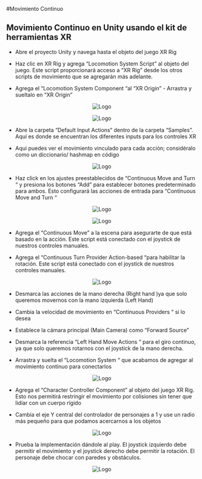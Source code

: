 #Movimiento Continuo 

## Movimiento Continuo en Unity usando el kit de herramientas XR

* Abre el proyecto Unity y navega hasta el objeto del juego XR Rig

* Haz clic en XR Rig y agrega “Locomotion System Script” al objeto del juego. Este script proporcionará acceso a “XR Rig” desde los otros scripts de movimiento que se agregarán más adelante.

* Agrega el “Locomotion System Component “al “XR Origin” - Arrastra y sueltalo en “XR Origin”
<p align="center"><img src="Moviement_Images/2023-03-16%20(27).png" alt="Logo" > </p>
<p align="center"><img src="Moviement_Images/Screenshot%202023-03-16%20200130.png" alt="Logo" > </p>



* Abre la carpeta “Default Input Actions“ dentro de la carpeta “Samples”. Aquí es donde se encuentran los diferentes inputs para los controles XR

* Aquí puedes ver el movimiento vinculado para cada acción; considéralo como un diccionario/ hashmap en código

<p align="center"><img src="Moviement_Images/2023-03-16%20(29).png" alt="Logo" > </p>




* Haz click en los ajustes preestablecidos de “Continuous Move and Turn “ y presiona los botones “Add” para establecer botones predeterminado para ambos. Esto configurará las acciones de entrada para “Continuous Move and Turn “


<p align="center"><img src="Moviement_Images/2023-03-16%20(30).png" alt="Logo" > </p>
<p align="center"><img src="Moviement_Images/2023-03-16%20(31).png" alt="Logo" > </p>


* Agrega el “Continuous Move” a la escena para asegurarte de que está basado en la acción. Este script está conectado con el joystick de nuestros controles manuales.

* Agrega el “Continuous Turn Provider Action-based “para habilitar la rotación. Este script está conectado con el joystick de nuestros controles manuales.

<p align="center"><img src="Moviement_Images/Screenshot%202023-03-16%20200350.png" alt="Logo" > </p>


* Desmarca las acciones de la mano derecha (Right hand )ya que solo queremos movernos con la mano izquierda (Left Hand)

* Cambia la velocidad de movimiento en “Continuous Providers “ si lo desea

* Establece la cámara principal (Main Camera) como “Forward Source”

* Desmarca la referencia “Left Hand Move Actions “ para el giro continuo, ya que solo queremos rotarnos con el joystick de la mano derecha.

* Arrastra y suelta el “Locomotion System “ que acabamos de agregar al movimiento continuo para conectarlos

<p align="center"><img src="Moviement_Images/Screenshot%202023-03-16%20200423.png" alt="Logo" > </p>



* Agrega el “Character Controller Component” al objeto del juego XR Rig. Esto nos permitirá restringir el movimiento por colisiones sin tener que lidiar con un cuerpo rígido

* Cambia el eje Y central del controlador de personajes a 1 y use un radio más pequeño para que podamos acercarnos a los objetos


<p align="center"><img src="Moviement_Images/2023-03-16%20(32).png" alt="Logo" > </p>




* Prueba la implementación dándole al play. El joystick izquierdo debe permitir el movimiento y el joystick derecho debe permitir la rotación. El personaje debe chocar con paredes y obstáculos.

<p align="center"><img src="Moviement_Images/2023-03-16%20(33).png" alt="Logo" > </p>

